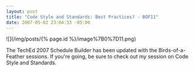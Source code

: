 ```yaml
---
layout: post
title: "Code Style and Standards: Best Practices? - BOF11"
date: 2007-05-02 23:04:33 -05:00
---
```


![](/img/posts/{% page.id %}/image%7B0%7D11.png)

The TechEd 2007 Schedule Builder has been updated with the Birds-of-a-Feather sessions. If you're going, be sure to check out my session on Code Style and Standards.
